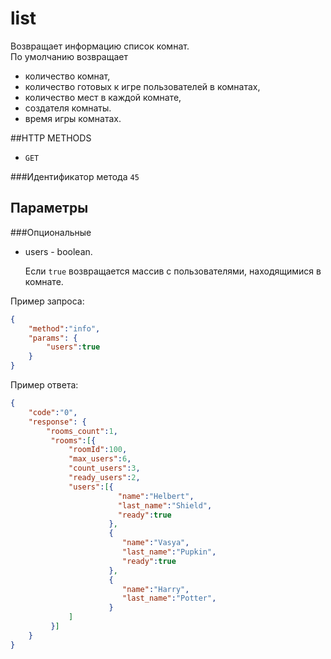 # list
Возвращает информацию список комнат.<br>
По умолчанию возвращает
- количество комнат,
- количество готовых к игре пользователей в комнатах,
- количество мест в каждой комнате,
- создателя комнаты.
- время игры комнатах.

##HTTP METHODS
* `GET`

###Идентификатор метода
`45`

## Параметры
    
###Опциональные
* users - boolean.

    Если `true` возвращается массив с пользователями, находящимися в комнате.

Пример запроса:
```json
{
    "method":"info",
    "params": {
        "users":true
    }
}
```

Пример ответа:
```json
{
    "code":"0",    
    "response": {
        "rooms_count":1,
         "rooms":[{
             "roomId":100,
             "max_users":6,
             "count_users":3,
             "ready_users":2,
             "users":[{
                        "name":"Helbert", 
                        "last_name":"Shield",
                        "ready":true
                      }, 
                      {   
                         "name":"Vasya", 
                         "last_name":"Pupkin",
                         "ready":true
                      }, 
                      {   
                         "name":"Harry",
                         "last_name":"Potter",
                      }
             ]                
         }]
    }
}
```